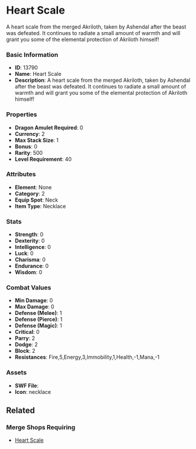 # Heart Scale

A heart scale from the merged Akriloth, taken by Ashendal after the beast was defeated. It continues to radiate a small amount of warmth and will grant you some of the elemental protection of Akriloth himself!

### Basic Information

- **ID**: 13790
- **Name**: Heart Scale
- **Description**: A heart scale from the merged Akriloth, taken by Ashendal after the beast was defeated. It continues to radiate a small amount of warmth and will grant you some of the elemental protection of Akriloth himself!

### Properties

- **Dragon Amulet Required**: 0
- **Currency**: 2
- **Max Stack Size**: 1
- **Bonus**: 0
- **Rarity**: 500
- **Level Requirement**: 40

### Attributes

- **Element**: None
- **Category**: 2
- **Equip Spot**: Neck
- **Item Type**: Necklace

### Stats

- **Strength**: 0
- **Dexterity**: 0
- **Intelligence**: 0
- **Luck**: 0
- **Charisma**: 0
- **Endurance**: 0
- **Wisdom**: 0

### Combat Values

- **Min Damage**: 0
- **Max Damage**: 0
- **Defense (Melee)**: 1
- **Defense (Pierce)**: 1
- **Defense (Magic)**: 1
- **Critical**: 0
- **Parry**: 2
- **Dodge**: 2
- **Block**: 2
- **Resistances**: Fire,5,Energy,3,Immobility,1,Health,-1,Mana,-1

### Assets

- **SWF File**: 
- **Icon**: necklace

## Related

### Merge Shops Requiring

- [Heart Scale](../merge-shops/238-heart-scale.md)

